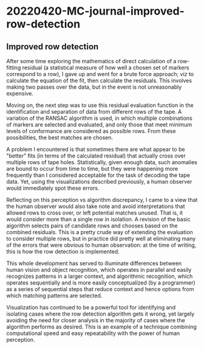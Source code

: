 # 20220420-MC-journal-improved-row-detection

## Improved row detection

After some time exploring the mathematics of direct calculation of a row-fitting residual (a statistical measure of how well a chosen set of markers correspond to a row), I gave up and went for a brute force approach; _viz_ to calculate the equation of the fit, then calculate the residuals.  This involves making two passes over the data, but in the event is not unreasonably expensive.

Moving on, the next step was to use this residual evaluation function in the identification and separation of data from different rows of the tape.  A variation of the RANSAC algorithm is used, in which multiple combinations of markers are selected and evaluated, and only those that meet minimum levels of conformance are considered as possible rows.  From these possibilities, the best matches are chosen.

A problem I encountered is that sometimes there are what appear to be "better" fits (in terms of the calculated residual) that actually cross over multiple rows of tape holes.  Statistically, given enough data, such anomalies are bound to occur from time to time, but they were happening more frequently than I considered acceptable for the task of decoding the tape data.  Yet, using the visualizations described previously, a human observer would immediately spot these errors.

Reflecting on this perception vs algorithm discrepancy, I came to a view that the human observer would also take note and avoid interpretations that allowed rows to cross over, or left potential matches unused.  That is, it would consider more than a single row in isolation.  A revision of the basic algorithm selects pairs of candidate rows and chooses based on the combined residuals.  This is a pretty crude way of extending the evaluation to consider multiple rows, but in practice did pretty well at eliminating many of the errors that were obvious to human observation:  at the time of writing, this is how the row detection is implemented.

This whole development has served to illuminate differences between human vision and object recognition, which operates in parallel and easily recognizes patterns in a larger context, and algorithmic recognition, which operates sequentially and is more easily conceptualized (by a programmer) as a series of sequential steps that reduce context and hence options from which matching patterns are selected.  

Visualization has continued to be a powerful tool for identifying and isolating cases where the row detection algorithm gets it wrong, yet largely avoiding the need for closer analysis in the majority of cases where the algorithm performs as desired.  This is an example of a technique combining computational speed and easy repeatability with the power of human perception.



